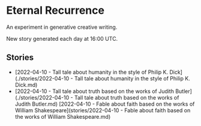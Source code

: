 # Eternal Recurrence

An experiment in generative creative writing.

New story generated each day at 16:00 UTC.

## Stories

- [2022-04-10 - Tall tale about humanity in the style of Philip K. Dick](./stories/2022-04-10 - Tall tale about humanity in the style of Philip K. Dick.md)
- [2022-04-10 - Tall tale about truth based on the works of Judith Butler](./stories/2022-04-10 - Tall tale about truth based on the works of Judith Butler.md)
[2022-04-10 - Fable about faith based on the works of William Shakespeare](stories/2022-04-10 - Fable about faith based on the works of William Shakespeare.md)

